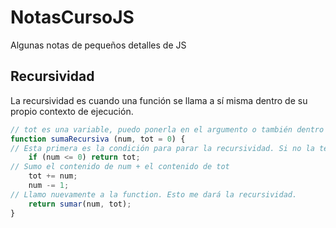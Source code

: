 # NotasCursoJS
Algunas notas de pequeños detalles de JS

## Recursividad

La recursividad es cuando una función se llama a sí misma dentro de su propio contexto de ejecución.

```javascript
// tot es una variable, puedo ponerla en el argumento o también dentro de la function.
function sumaRecursiva (num, tot = 0) {
// Esta primera es la condición para parar la recursividad. Si no la tengo será una function que se ejecutará de manera infinita.
    if (num <= 0) return tot;
// Sumo el contenido de num + el contenido de tot
    tot += num;
    num -= 1;
// Llamo nuevamente a la function. Esto me dará la recursividad.
    return sumar(num, tot);
}
```
